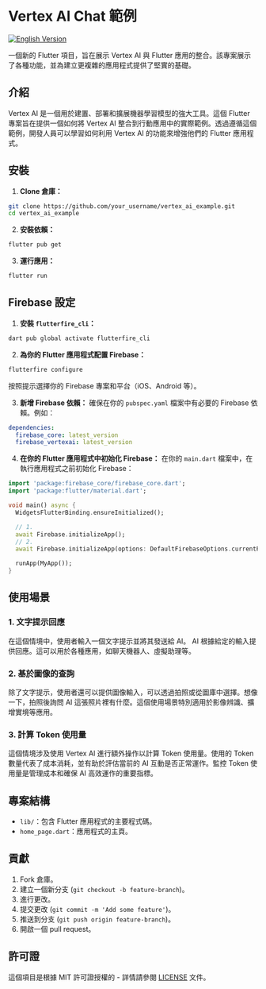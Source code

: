 # Vertex AI Chat 範例

[![English Version](https://img.shields.io/badge/README-English-blue)](README.md)

一個新的 Flutter 項目，旨在展示 Vertex AI 與 Flutter 應用的整合。該專案展示了各種功能，並為建立更複雜的應用程式提供了堅實的基礎。

## 介紹

Vertex AI 是一個用於建置、部署和擴展機器學習模型的強大工具。這個 Flutter 專案旨在提供一個如何將 Vertex AI 整合到行動應用中的實際範例。透過遵循這個範例，開發人員可以學習如何利用 Vertex AI 的功能來增強他們的 Flutter 應用程式。

## 安裝

1. **Clone 倉庫：**
 ```sh
 git clone https://github.com/your_username/vertex_ai_example.git
 cd vertex_ai_example
 ```

2. **安裝依賴：**
 ```sh
 flutter pub get
 ```

3. **運行應用：**
 ```sh
 flutter run
 ```

## Firebase 設定

1. **安裝 `flutterfire_cli`：**
 ```sh
 dart pub global activate flutterfire_cli
 ```

2. **為你的 Flutter 應用程式配置 Firebase：**
 ```sh
 flutterfire configure
 ```

 按照提示選擇你的 Firebase 專案和平台（iOS、Android 等）。

3. **新增 Firebase 依賴：**
 確保在你的 `pubspec.yaml` 檔案中有必要的 Firebase 依賴。例如：
 ```yaml
 dependencies:
   firebase_core: latest_version
   firebase_vertexai: latest_version
 ```

4. **在你的 Flutter 應用程式中初始化 Firebase：**
 在你的 `main.dart` 檔案中，在執行應用程式之前初始化 Firebase：
 ```dart
 import 'package:firebase_core/firebase_core.dart';
 import 'package:flutter/material.dart';

 void main() async {
   WidgetsFlutterBinding.ensureInitialized();

   // 1.
   await Firebase.initializeApp();
   // 2.
   await Firebase.initializeApp(options: DefaultFirebaseOptions.currentPlatform)

   runApp(MyApp());
 }
 ```

## 使用場景

### 1. 文字提示回應
在這個情境中，使用者輸入一個文字提示並將其發送給 AI。 AI 根據給定的輸入提供回應。這可以用於各種應用，如聊天機器人、虛擬助理等。

### 2. 基於圖像的查詢
除了文字提示，使用者還可以提供圖像輸入，可以透過拍照或從圖庫中選擇。想像一下，拍照後詢問 AI 這張照片裡有什麼。這個使用場景特別適用於影像辨識、擴增實境等應用。

### 3. 計算 Token 使用量
這個情境涉及使用 Vertex AI 進行額外操作以計算 Token 使用量。使用的 Token 數量代表了成本消耗，並有助於評估當前的 AI 互動是否正常運作。監控 Token 使用量是管理成本和確保 AI 高效運作的重要指標。

## 專案結構

- `lib/`：包含 Flutter 應用程式的主要程式碼。
 - `home_page.dart`：應用程式的主頁。

## 貢獻

1. Fork 倉庫。
2. 建立一個新分支 (`git checkout -b feature-branch`)。
3. 進行更改。
4. 提交更改 (`git commit -m 'Add some feature'`)。
5. 推送到分支 (`git push origin feature-branch`)。
6. 開啟一個 pull request。

## 許可證

這個項目是根據 MIT 許可證授權的 - 詳情請參閱 [LICENSE](LICENSE) 文件。